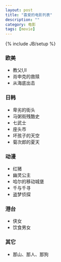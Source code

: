 ```yaml
---
layout: post
title: "喜爱的电影列表"
description: ""
category: 电影
tags: [movie]
---
```

{% include JB/setup %}

<h3>欧美</h3>
<ul class="inline">
<li>教父I,II</li>
<li>肖申克的救赎</li>
<li>从海底出击</li>
</ul>
<h3>日韩</h3>
<ul class="inline">
<li>卑劣的街头</li>
<li>马粥街残酷史</li>
<li>七武士</li>
<li>座头市</li>
<li>坏孩子的天空</li>
<li>菊次郎的夏天</li>
</ul>
<h3>动漫</h3>
<ul class="inline">
<li>红猪</li>
<li>幽灵公主</li>
<li>哈尔的移动城堡</li>
<li>千与千寻</li>
<li>盗梦侦探</li>
</ul>
<h3>港台</h3>
<ul class="inline">
<li>侠女</li>
<li>饮食男女</li>
</ul>
<h3>其它</h3>
<ul class="inline">
<li>那山、那人、那狗</li>
</ul>